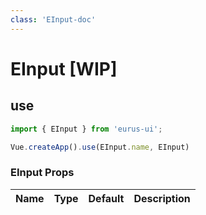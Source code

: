 ```yaml
---
class: 'EInput-doc'
---
```

# EInput [WIP]

## use

```javascript
import { EInput } from 'eurus-ui';

Vue.createApp().use(EInput.name, EInput)
```
<!--
::::card button 类型

按钮的 type 分别为 default、tertiary、primary、info、success、warning 和 error。

:::code buttonType
<<< ../src/components/button/demo/Type.vue
:::
::::
 -->

### EInput Props

| Name | Type | Default | Description |
| --- | --- | --- | --- |


